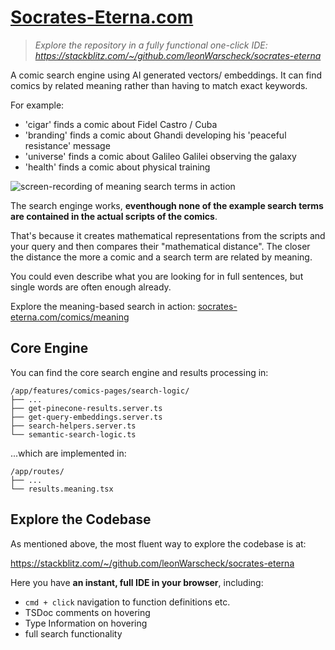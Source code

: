# [Socrates-Eterna.com](https://socrates-eterna.com/)
>*Explore the repository in a fully functional one-click IDE:
https://stackblitz.com/~/github.com/leonWarscheck/socrates-eterna*

A comic search engine using AI generated vectors/ embeddings. It can find comics by related meaning rather than having to match exact keywords.

For example:

- 'cigar' finds a comic about Fidel Castro / Cuba
- 'branding' finds a comic about Ghandi developing his 'peaceful resistance' message
- 'universe' finds a comic about Galileo Galilei observing the galaxy
- 'health' finds a comic about physical training

![screen-recording of meaning search terms in action](public/main/meaning-search-screen-recording.gif)

The search enginge works, **eventhough none of the example search terms are contained in the actual scripts of the comics**.

That's because it creates mathematical representations from the scripts and your query and then compares their "mathematical distance". The closer the distance the more a comic and a search term are related by meaning.

You could even describe what you are looking for in full sentences, but single words are often enough already.

Explore the meaning-based search in action: [socrates-eterna.com/comics/meaning](https://socrates-eterna.com/comics/meaning)

## Core Engine



You can find the core search engine and results processing in:

```
/app/features/comics-pages/search-logic/
├── ...
├── get-pinecone-results.server.ts
├── get-query-embeddings.server.ts
├── search-helpers.server.ts
└── semantic-search-logic.ts
```

...which are implemented in:

```
/app/routes/
├── ...
└── results.meaning.tsx
```


## Explore the Codebase

As mentioned above, the most fluent way to explore the codebase is at:

https://stackblitz.com/~/github.com/leonWarscheck/socrates-eterna

Here you have **an instant, full IDE in your browser**, including:

- `cmd + click` navigation to function definitions etc.
- TSDoc comments on hovering
- Type Information on hovering
- full search functionality
